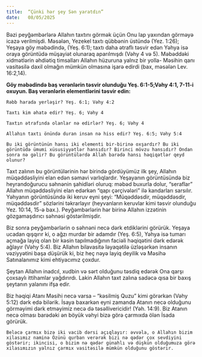 ```yaml
---
title:  “Çünki hər şey Sən yaratdın”
date:   08/05/2025
---
```


Bəzi peyğəmbərlərə Allahın taxtını görmək üçün Onu lap yaxından görməyə icazə verilmişdi. Məsələn, Yezekel taxtı qübbənin üstündə (Yez. 1:26); Yeşaya göy məbədində, (Yeş. 6:1); taxtı daha ətraflı təsvir edən Yəhya isə oraya görüntüdə müşayiət olunaraq aparılmışdı (Vəhy 4 və 5). Məbəddəki xidmətlərin əhdiətiq timsalları Allahın hüzuruna yalnız bir yolla- Məsihin qanı vasitəsilə daxil olmağın mümkün olmasına işarə edirdi (bax, məsələn Lev. 16:2,14).

**Göy məbədində baş verənlərin təsvir olunduğu Yeş. 6:1-5;Vəhy 4:1, 7-11-i oxuyun. Baş verənlərin elementlərini təsvir edin:**

`Rəbb harada yerləşir? Yeş. 6:1; Vəhy 4:2`

`Taxtı kim əhatə edir? Yeş. 6; Vəhy 4`

`Taxtın ətrafında olanlar nə edirlər? Yeş. 6; Vəhy 4`

`Allahın taxtı önündə duran insan nə hiss edir? Yeş. 6:5; Vəhy 5:4`

`Bu iki görüntünün hansı iki elementi bir-birinə oxşardır? Bu iki görüntüdə ümumi xüsusiyyətlər hansıdır? Birinci mövzu hansıdır? Ondan sonra nə gəlir? Bu görüntülərdə Allah barədə hansı həqiqətlər qeyd olunur?`

Taxt zalının bu görüntülərinin hər birində gördüyümüz ilk şey, Allahın müqəddəsliyini elan edən səmavi varlıqlardır. Yeşayanın görüntüsündə biz heyrandoğurucu səhnənin şahidləri oluruq: məbəd buxurla dolur, “seraflar” Allahın müqəddəsliyini elan edərkən “qapı çərçivələri” ilə kandarları sarsılır. Yəhyanın görüntüsündə iki keruv eyni şeyi: “Müqəddəsdir, müqəddəsdir, müqəddəsdir” sözlərini təkrarlayır (heyvanların keruvlar kimi təsvir olunduğu Yez. 10:14, 15-ə bax.). Peyğəmbərlərin hər birinə Allahın izzətinin gözgamaşdırıcı səhnəsi göstərilmişdir.

Biz sonra peyğəmbərlərin o səhnəni necə dərk etdiklərini görürük. Yeşaya ucadan qışqırır ki, o ağzı murdar bir adamdır (Yeş. 6:5), Yəhya isə tumarı açmağa layiq olan bir kəsin tapılmadığının faciəli həqiqətini dərk edərək ağlayır (Vəhy 5:4). Biz Allahın bilavasitə ləyaqətilə üzləşərkən insanın vəziyyətini başa düşürük ki, biz heç nəyə layiq deyilik və Məsihə Satınalanımız kimi ehtiyacımız çoxdur.

Şeytan Allahın inadcıl, xudbin və sərt olduğunu təsdiq edərək Ona qarşı çoxsaylı ittihamlar yağdırırdı. Lakin Allahın taxt zalına sadəcə qısa bir baxış şeytanın yalanını ifşa edir.

Biz həqiqi Atanı Məsihi necə varsa – “kəsilmiş Quzu” kimi görərkən (Vəhy 5:12) dərk edə bilərik. İsaya baxarkən eyni zamanda Atanın necə olduğunu görməyimi dərk etməyimiz necə də təsəllivericidir! (Yəh. 14:9). Biz Atanın necə olması barədəki ən böyük vəhyi bizə görə çarmıxda ölən İsada görürük.

`Beləcə çarmıx bizə iki vacib dərsi açıqlayır: əvvəla, o Allahın bizim xilasımız naminə Özünü qurban verərək bizi nə qədər çox sevdiyini göstərir; ikincisi, o bizim nə qədər günahlı və düşkün olduğumuza görə xilasımızın yalnız çarmıx vasitəsilə mümkün olduğunu göstərir.`